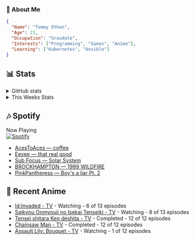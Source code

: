 ### 👋 About Me
```json
{
  "Name": "Tommy Othen",
  "Age": 21,
  "Occupation": "Graudate",
  "Interests": ["Programming", "Games", "Anime"],
  "Learning": ["Kubernetes", "Ansible"]
}
```

## 📊 Stats
<details>
  <summary>GitHub stats</summary>
  <a href="https://github.com/anuraghazra/github-readme-stats">
    <img src="https://github-readme-stats.vercel.app/api?username=tommyothen&show_icons=true&count_private=true&hide=prs,issues">
  </a>
</details>

<details>
  <summary>This Weeks Stats</summary>
  <a href="https://github.com/anuraghazra/github-readme-stats">
    <img src="https://github-readme-stats.vercel.app/api/wakatime?username=tommyothen&cache_seconds=1800&custom_title=Top%20Languages">
  </a>
</details>

## 🎶 Spotify
Now Playing\
[![Spotify](https://novatorem-dasushiasian.vercel.app/api/spotify)](https://open.spotify.com/user/g90805640970)
<!-- LASTFM:START -->
* [AcesToAces — coffee](https://www.last.fm/music/AcesToAces/_/coffee)
* [Eevee — that real good](https://www.last.fm/music/Eevee/_/that+real+good)
* [Sub Focus — Solar System](https://www.last.fm/music/Sub+Focus/_/Solar+System)
* [BROCKHAMPTON — 1999 WILDFIRE](https://www.last.fm/music/BROCKHAMPTON/_/1999+WILDFIRE)
* [PinkPantheress — Boy&#39;s a liar Pt. 2](https://www.last.fm/music/PinkPantheress/_/Boy%27s+a+liar+Pt.+2)<!-- LASTFM:END -->

## 🗻 Recent Anime
<!-- ANIME-LIST:START -->
* [Id:Invaded - TV](https://myanimelist.net/anime/40046/Id_Invaded) - Watching - 6 of 13 episodes
* [Saikyou Onmyouji no Isekai Tenseiki - TV](https://myanimelist.net/anime/50932/Saikyou_Onmyouji_no_Isekai_Tenseiki) - Watching - 8 of 13 episodes
* [Tensei shitara Ken deshita - TV](https://myanimelist.net/anime/49891/Tensei_shitara_Ken_deshita) - Completed - 12 of 12 episodes
* [Chainsaw Man - TV](https://myanimelist.net/anime/44511/Chainsaw_Man) - Completed - 12 of 12 episodes
* [Assault Lily: Bouquet - TV](https://myanimelist.net/anime/40550/Assault_Lily__Bouquet) - Watching - 1 of 12 episodes<!-- ANIME-LIST:END -->

